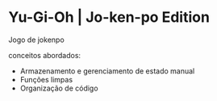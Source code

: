 # Yu-Gi-Oh | Jo-ken-po Edition

Jogo de jokenpo 

conceitos abordados:

- Armazenamento e gerenciamento de estado manual
- Funções limpas
- Organização de código
